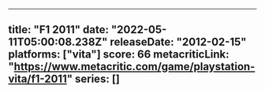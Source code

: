 
---
title: "F1 2011"
date: "2022-05-11T05:00:08.238Z"
releaseDate: "2012-02-15"
platforms: ["vita"]
score: 66
metacriticLink: "https://www.metacritic.com/game/playstation-vita/f1-2011"
series: []
---
